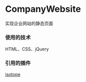 # CompanyWebsite
实现企业网站的静态页面
### 使用的技术 
HTML、CSS、jQuery
### 引用的插件
[isotope](https://isotope.metafizzy.co/)

